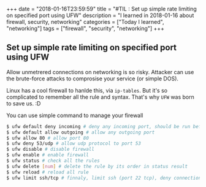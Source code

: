 +++
date = "2018-01-16T23:59:59"
title = "#TIL : Set up simple rate limiting on specified port using UFW"
description = "I learned in 2018-01-16 about firewall, security, networking"
categories = ["Today I learned", "networking"]
tags = ["firewall", "security", "networking"]
+++



## Set up simple rate limiting on specified port using UFW

Allow unmetrered connections on networking is so risky. Attacker can use the brute-force attacks to comprosise your service (or simple DOS).

Linux has a cool firewall to hanlde this, via `ip-tables`. But it's so complicated to remember all the rule and syntax. That's why `UFW` was born to save us. :D

You can use simple command to manage your firewall

```bash
$ ufw default deny incoming # deny any incoming port, should be run before allow any port
$ ufw default allow outgoing # allow any outgoing port
$ ufw allow 80 # allow port 80
$ ufw deny 53/udp # allow udp protocol to port 53
$ ufw disable # disable firewall
$ ufw enable # enable firewall
$ ufw status # check all the rules
$ ufw delete [num] # delete the rule by its order in status result
$ ufw reload # reload all rule
$ ufw limit ssh/tcp # finnaly, limit ssh (port 22 tcp), deny connections if an IP address has attempted to initiate 6 or more connections in the last 30 seconds
```
